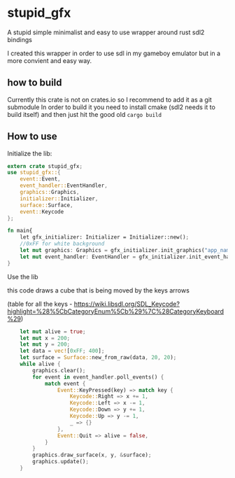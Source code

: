 # stupid_gfx
A stupid simple minimalist and easy to use wrapper around rust sdl2 bindings

I created this wrapper in order to use sdl in my gameboy emulator but in a more convient and easy way.

## how to build 

Currently this crate is not on crates.io so I recommend to add it as a git submodule
In order to build it you need to install cmake (sdl2 needs it to build itself) and then just hit the good old ```cargo build```

## How to use
Initialize the lib:
```rust
extern crate stupid_gfx;
use stupid_gfx::{
    event::Event,
    event_handler::EventHandler, 
    graphics::Graphics, 
    initializer::Initializer,
    surface::Surface,
    event::Keycode
};

fn main{
    let gfx_initializer: Initializer = Initializer::new();
    //0xFF for white background
    let mut graphics: Graphics = gfx_initializer.init_graphics("app_name", 800, 600, 0xFF);
    let mut event_handler: EventHandler = gfx_initializer.init_event_handler();
}
```

Use the lib 

this code draws a cube that is being moved by the keys arrows 

(table for all the keys - https://wiki.libsdl.org/SDL_Keycode?highlight=%28%5CbCategoryEnum%5Cb%29%7C%28CategoryKeyboard%29)

```rust
    let mut alive = true;
    let mut x = 200;
    let mut y = 200;
    let data = vec![0xFF; 400];
    let surface = Surface::new_from_raw(data, 20, 20);
    while alive {
        graphics.clear();
        for event in event_handler.poll_events() {
            match event {
                Event::KeyPressed(key) => match key {
                    Keycode::Right => x += 1,
                    Keycode::Left => x -= 1,
                    Keycode::Down => y += 1,
                    Keycode::Up => y -= 1,
                    _ => {}
                },  
                Event::Quit => alive = false,
            }
        }
        graphics.draw_surface(x, y, &surface);
        graphics.update();
    }
```
